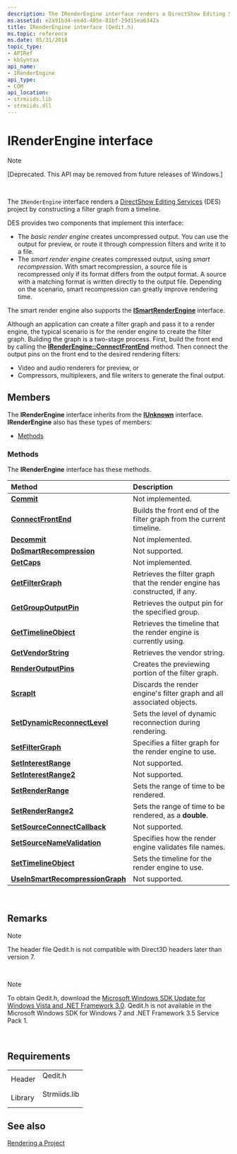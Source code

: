 ```yaml
---
description: The IRenderEngine interface renders a DirectShow Editing Services (DES) project by constructing a filter graph from a timeline.DES provides two components that implement this interface:The basic render engine creates uncompressed output.
ms.assetid: e2a91b34-ee4d-405e-81bf-29d15ea6342a
title: IRenderEngine interface (Qedit.h)
ms.topic: reference
ms.date: 05/31/2018
topic_type: 
- APIRef
- kbSyntax
api_name: 
- IRenderEngine
api_type: 
- COM
api_location: 
- strmiids.lib
- strmiids.dll
---
```


# IRenderEngine interface

> [!Note]  
> \[Deprecated. This API may be removed from future releases of Windows.\]

 

The `IRenderEngine` interface renders a [DirectShow Editing Services](directshow-editing-services.md) (DES) project by constructing a filter graph from a timeline.

DES provides two components that implement this interface:

-   The *basic render engine* creates uncompressed output. You can use the output for preview, or route it through compression filters and write it to a file.
-   The *smart render engine* creates compressed output, using *smart recompression*. With smart recompression, a source file is recompressed only if its format differs from the output format. A source with a matching format is written directly to the output file. Depending on the scenario, smart recompression can greatly improve rendering time.

The smart render engine also supports the [**ISmartRenderEngine**](ismartrenderengine.md) interface.

Although an application can create a filter graph and pass it to a render engine, the typical scenario is for the render engine to create the filter graph. Building the graph is a two-stage process. First, build the front end by calling the [**IRenderEngine::ConnectFrontEnd**](irenderengine-connectfrontend.md) method. Then connect the output pins on the front end to the desired rendering filters:

-   Video and audio renderers for preview, or
-   Compressors, multiplexers, and file writers to generate the final output.

## Members

The **IRenderEngine** interface inherits from the [**IUnknown**](/windows/win32/api/unknwn/nn-unknwn-iunknown) interface. **IRenderEngine** also has these types of members:

-   [Methods](#methods)

### Methods

The **IRenderEngine** interface has these methods.



| Method                                                                             | Description                                                                           |
|:-----------------------------------------------------------------------------------|:--------------------------------------------------------------------------------------|
| [**Commit**](irenderengine-commit.md)                                             | Not implemented.<br/>                                                           |
| [**ConnectFrontEnd**](irenderengine-connectfrontend.md)                           | Builds the front end of the filter graph from the current timeline.<br/>        |
| [**Decommit**](irenderengine-decommit.md)                                         | Not implemented.<br/>                                                           |
| [**DoSmartRecompression**](irenderengine-dosmartrecompression.md)                 | Not supported.<br/>                                                             |
| [**GetCaps**](irenderengine-getcaps.md)                                           | Not implemented.<br/>                                                           |
| [**GetFilterGraph**](irenderengine-getfiltergraph.md)                             | Retrieves the filter graph that the render engine has constructed, if any.<br/> |
| [**GetGroupOutputPin**](irenderengine-getgroupoutputpin.md)                       | Retrieves the output pin for the specified group.<br/>                          |
| [**GetTimelineObject**](irenderengine-gettimelineobject.md)                       | Retrieves the timeline that the render engine is currently using.<br/>          |
| [**GetVendorString**](irenderengine-getvendorstring.md)                           | Retrieves the vendor string.<br/>                                               |
| [**RenderOutputPins**](irenderengine-renderoutputpins.md)                         | Creates the previewing portion of the filter graph.<br/>                        |
| [**ScrapIt**](irenderengine-scrapit.md)                                           | Discards the render engine's filter graph and all associated objects.<br/>      |
| [**SetDynamicReconnectLevel**](irenderengine-setdynamicreconnectlevel.md)         | Sets the level of dynamic reconnection during rendering.<br/>                   |
| [**SetFilterGraph**](irenderengine-setfiltergraph.md)                             | Specifies a filter graph for the render engine to use.<br/>                     |
| [**SetInterestRange**](irenderengine-setinterestrange.md)                         | Not supported.<br/>                                                             |
| [**SetInterestRange2**](irenderengine-setinterestrange2.md)                       | Not supported.<br/>                                                             |
| [**SetRenderRange**](irenderengine-setrenderrange.md)                             | Sets the range of time to be rendered.<br/>                                     |
| [**SetRenderRange2**](irenderengine-setrenderrange2.md)                           | Sets the range of time to be rendered, as a **double**.<br/>                    |
| [**SetSourceConnectCallback**](irenderengine-setsourceconnectcallback.md)         | Not supported.<br/>                                                             |
| [**SetSourceNameValidation**](irenderengine-setsourcenamevalidation.md)           | Specifies how the render engine validates file names.<br/>                      |
| [**SetTimelineObject**](irenderengine-settimelineobject.md)                       | Sets the timeline for the render engine to use.<br/>                            |
| [**UseInSmartRecompressionGraph**](irenderengine-useinsmartrecompressiongraph.md) | Not supported.<br/>                                                             |



 

## Remarks

> [!Note]  
> The header file Qedit.h is not compatible with Direct3D headers later than version 7.

 

> [!Note]  
> To obtain Qedit.h, download the [Microsoft Windows SDK Update for Windows Vista and .NET Framework 3.0](https://msdn.microsoft.com/windowsvista/bb980924.aspx). Qedit.h is not available in the Microsoft Windows SDK for Windows 7 and .NET Framework 3.5 Service Pack 1.

 

## Requirements



|                    |                                                                                         |
|--------------------|-----------------------------------------------------------------------------------------|
| Header<br/>  | <dl> <dt>Qedit.h</dt> </dl>      |
| Library<br/> | <dl> <dt>Strmiids.lib</dt> </dl> |



## See also

<dl> <dt>

[Rendering a Project](rendering-a-project.md)
</dt> </dl>

 

 
